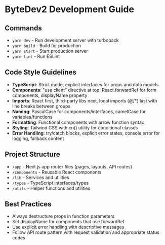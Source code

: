 # ByteDev2 Development Guide

## Commands
- `yarn dev` - Run development server with turbopack
- `yarn build` - Build for production
- `yarn start` - Start production server
- `yarn lint` - Run ESLint

## Code Style Guidelines
- **TypeScript**: Strict mode, explicit interfaces for props and data models
- **Components**: "use client" directive at top, React.forwardRef for form components, displayName property
- **Imports**: React first, third-party libs next, local imports (@/*) last with line breaks between groups
- **Naming**: PascalCase for components/interfaces, camelCase for variables/functions
- **Formatting**: Functional components with arrow function syntax
- **Styling**: Tailwind CSS with cn() utility for conditional classes
- **Error Handling**: try/catch blocks, explicit error states, console.error for logging, fallback content

## Project Structure
- `/app` - Next.js app router files (pages, layouts, API routes)
- `/components` - Reusable React components
- `/lib` - Services and utilities
- `/types` - TypeScript interfaces/types
- `/utils` - Helper functions and utilities

## Best Practices
- Always destructure props in function parameters
- Set displayName for components that use forwardRef
- Use explicit error handling with descriptive messages
- Follow API route pattern with request validation and appropriate status codes